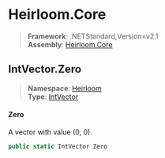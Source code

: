 # Heirloom.Core

> **Framework**: .NETStandard,Version=v2.1  
> **Assembly**: [Heirloom.Core][0]  

## IntVector.Zero

> **Namespace**: [Heirloom][0]  
> **Type**: [IntVector][1]  

#### Zero

A vector with value (0, 0).

```cs
public static IntVector Zero
```

[0]: ../../../Heirloom.Core.md
[1]: ../IntVector.md
